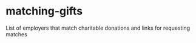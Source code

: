 # matching-gifts
List of employers that match charitable donations and links for requesting matches
